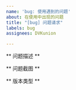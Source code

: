 ```yaml
---
name: 'bug: 使用遇到的问题'
about: 在使用中出现的问题
title: "[bug] 问题请求"
labels: bug
assignees: DVKunion

---
```


** 问题描述 **

** 问题截图 **

** 版本类型 **
